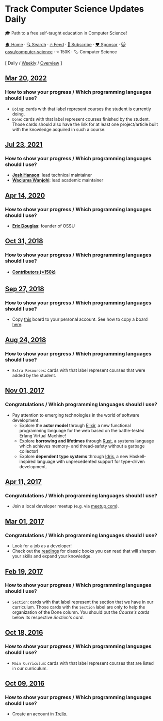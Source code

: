 # Track Computer Science Updates Daily

:mortar_board: Path to a free self-taught education in Computer Science!

[🏠 Home](/README.md) · [🔍 Search](https://www.trackawesomelist.com/search/) · [🔥 Feed](https://www.trackawesomelist.com/ossu/computer-science/rss.xml) · [📮 Subscribe](https://trackawesomelist.us17.list-manage.com/subscribe?u=d2f0117aa829c83a63ec63c2f&id=36a103854c) · [❤️  Sponsor](https://github.com/sponsors/theowenyoung) · [😺 ossu/computer-science](https://github.com/ossu/computer-science) · ⭐ 150K · 🏷️ Computer Science

[ Daily / [Weekly](/content/ossu/computer-science/week/README.md) / [Overview](/content/ossu/computer-science/readme/README.md) ]

## [Mar 20, 2022](/content/2022/03/20/README.md)

### How to show your progress / Which programming languages should I use?

*   `Doing`: cards with that label represent courses the student is currently doing.
*   `Done`: cards with that label represent courses finished by the student.
    Those cards should also have the link for at least one project/article built with the knowledge acquired in such a course.

## [Jul 23, 2021](/content/2021/07/23/README.md)

### How to show your progress / Which programming languages should I use?

*   **[Josh Hanson](https://github.com/joshmhanson)**: lead technical maintainer
*   **[Waciuma Wanjohi](https://github.com/waciumawanjohi)**: lead academic maintainer

## [Apr 14, 2020](/content/2020/04/14/README.md)

### How to show your progress / Which programming languages should I use?

*   **[Eric Douglas](https://github.com/ericdouglas)**: founder of OSSU

## [Oct 31, 2018](/content/2018/10/31/README.md)

### How to show your progress / Which programming languages should I use?

*   **[Contributors (⭐150k)](https://github.com/ossu/computer-science/graphs/contributors)**

## [Sep 27, 2018](/content/2018/09/27/README.md)

### How to show your progress / Which programming languages should I use?

*   Copy [this](https://trello.com/b/IScNSzsI/ossu-compsci) board to your personal account.
    See how to copy a board [here](https://help.trello.com/article/802-copying-cards-lists-or-boards).

## [Aug 24, 2018](/content/2018/08/24/README.md)

### How to show your progress / Which programming languages should I use?

*   `Extra Resources`: cards with that label represent courses that were added by the student.

## [Nov 01, 2017](/content/2017/11/01/README.md)

### Congratulations / Which programming languages should I use?

*   Pay attention to emerging technologies in the world of software development:
    *   Explore the **actor model** through [Elixir](https://elixir-lang.org/), a new functional programming language for the web based on the battle-tested Erlang Virtual Machine!
    *   Explore **borrowing and lifetimes** through [Rust](https://www.rust-lang.org/), a systems language which achieves memory- and thread-safety without a garbage collector!
    *   Explore **dependent type systems** through [Idris](https://www.idris-lang.org/), a new Haskell-inspired language with unprecedented support for type-driven development.

## [Apr 11, 2017](/content/2017/04/11/README.md)

### Congratulations / Which programming languages should I use?

*   Join a local developer meetup (e.g. via [meetup.com](https://www.meetup.com/)).

## [Mar 01, 2017](/content/2017/03/01/README.md)

### Congratulations / Which programming languages should I use?

*   Look for a job as a developer!
*   Check out the [readings](https://github.com/ossu/computer-science/blob/master/README.md/extras/readings.md) for classic books you can read that will sharpen your skills and expand your knowledge.

## [Feb 19, 2017](/content/2017/02/19/README.md)

### How to show your progress / Which programming languages should I use?

*   `Section`: cards with that label represent the section that we have in our curriculum.
    Those cards with the `Section` label are only to help the organization of the Done column.
    You should put the *Course's cards* below its respective *Section's card*.

## [Oct 18, 2016](/content/2016/10/18/README.md)

### How to show your progress / Which programming languages should I use?

*   `Main Curriculum`: cards with that label represent courses that are listed in our curriculum.

## [Oct 09, 2016](/content/2016/10/09/README.md)

### How to show your progress / Which programming languages should I use?

*   Create an account in [Trello](https://trello.com/).